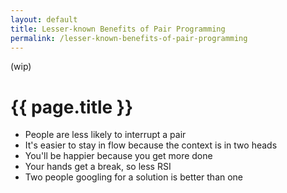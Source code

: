 ```yaml
---
layout: default
title: Lesser-known Benefits of Pair Programming
permalink: /lesser-known-benefits-of-pair-programming
---
```


(wip)

# {{ page.title }}

<div class="border-t-4 border-indigo-dark w-24 mt-4 mb-8"></div>

- People are less likely to interrupt a pair
- It's easier to stay in flow because the context is in two heads
- You'll be happier because you get more done
- Your hands get a break, so less RSI
- Two people googling for a solution is better than one
